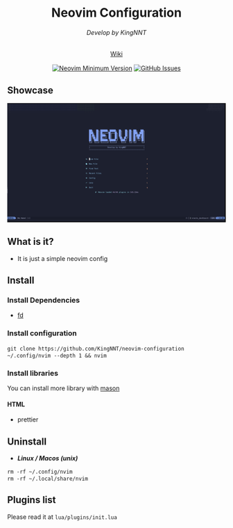 <h1 align="center">Neovim Configuration</h1>

<div align="center">
  <h6 align="center">Develop by KingNNT</h6>
</div>

<div align="center" style="margin-bottom: 16px">
	<a href="https://github.com/KingNNT/neovim-configuration/wiki">
    Wiki
  </a>
</div>

<div align="center">

[![Neovim Minimum Version](https://img.shields.io/badge/Neovim-0.11.2-blueviolet.svg?style=flat-square&logo=Neovim&color=90E59A&logoColor=white)](https://github.com/neovim/neovim)
[![GitHub Issues](https://img.shields.io/github/issues/KingNNT/KingNNT.svg?style=flat-square&label=Issues&color=d77982)](https://github.com/KingNNT/neovim-configuration)

</div>

## Showcase

![neovim-dashboard-image](./images/dashboard_20250306T201303.png?raw=true)

## What is it?

- It is just a simple neovim config

## Install

### Install Dependencies

- [fd](https://github.com/sharkdp/fd?tab=readme-ov-file#installation)

### Install configuration

```
git clone https://github.com/KingNNT/neovim-configuration ~/.config/nvim --depth 1 && nvim

```

### Install libraries

You can install more library with [mason](https://github.com/williamboman/mason.nvim?tab=readme-ov-file)

#### HTML

- prettier

## Uninstall

- **_Linux / Macos (unix)_**

```
rm -rf ~/.config/nvim
rm -rf ~/.local/share/nvim

```

## Plugins list

Please read it at `lua/plugins/init.lua`
